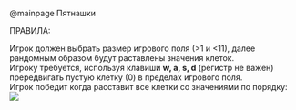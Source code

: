 @mainpage Пятнашки

ПРАВИЛА:

Игрок должен выбрать размер игрового поля (>1 и <11), далее рандомным образом будут
раставлены значения клеток.   
Игроку требуется, используя клавиши **w, a, s, d** (регистр не важен) прередвигать пустую клетку (0)
в пределах игрового поля.  
Игрок победит когда расставит все клетки со значениями по порядку:
![](game.webp)
